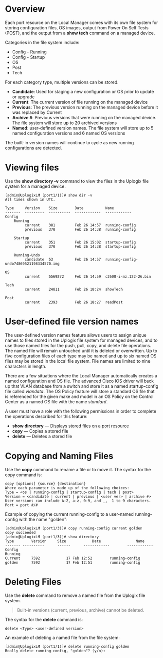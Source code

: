 # Overview

Each port resource on the Local Manager comes with its own file system for storing configuration files, OS images, output from Power On Self Tests (POST), and the output from a **show tech** command on a managed device. 

Categories in the file system include:

 - Config - Running
 - Config - Startup
 - OS
 - Post
 - Tech

For each category type, multiple versions can be stored.

* **Candidate**: Used for staging a new configuration or OS prior to update or upgrade
* **Current**: The current version of file running on the managed device
* **Previous**: The previous version running on the managed device before it was replaced by Current
* **Archive #**: Previous versions that were running on the managed device.  The file system will store up to 20 archived versions
* **Named**: user-defined version names. The file system will store up to 5 named configuration versions and 6 named OS versions

The built-in version names will continue to cycle as new running configurations are detected. 

# Viewing files

Use the **show directory -v** command to view the files in the Uplogix file system for a managed device.

```
[admin@UplogixLM (port1/1)]# show dir -v
All times shown in UTC.

Type     Version    Size        Date          Name
-------  ---------  ----------  ------------  ------------
Config
    Running
         current    381         Feb 26 14:57  running-config
         previous   370         Feb 26 14:38  running-config

    Startup
         current    351         Feb 26 15:02  startup-config
         previous   370         Feb 26 14:38  startup-config

    Running-Undo
         candidate  53          Feb 26 14:57  running-config-undo74869521198334570.img

OS
         current    5569272     Feb 26 14:59  c2600-i-mz.122-26.bin

Tech
         current    24811       Feb 26 18:24  showTech

Post
         current    2393        Feb 26 18:27  readPost
```

# User-defined file version names

The user-defined version names feature allows users to assign unique names to files stored in the Uplogix file system for managed devices, and to use those named files for the push, pull, copy, and delete file operations. The named file will remain untouched until it is deleted or overwritten. Up to five configuration files of each type may be named and up to six named OS files may be stored in the local file system. File names are limited to nine characters in length.

There are a few situations where the Local Manager automatically creates a named configuration and OS file. The advanced Cisco IOS driver will back up that VLAN database from a switch and store it as a named startup-config file called *vlandata*. The OS Policy feature will store a standard OS file that is referenced for the given make and model in an OS Policy on the Control Center as a named OS file with the name *standard*.

A user must have a role with the following permissions in order to complete the operations described for this feature:

 - **show directory** &mdash; Displays stored files on a port resource
 - **copy** &mdash; Copies a stored file
 - **delete** &mdash; Deletes a stored file
 
# Copying and Naming Files

Use the **copy** command to rename a file or to move it. The syntax for the copy command is:

```
copy [options] {source} {destination}
Where each parameter is made up of the following choices:
Type = <os | running-config | startup-config | tech | post>
Version = <candidate | current | previous | <user ver> | archive #>
User versions can include A-Z, a-z, 0-9, and _,  1 to 9 characters.
Port = port #/#
```

Example of copying the current running-config to a user-named running-config with the name "golden":

```
[admin@UplogixLM (port1/3)]# copy running-config current golden
copy succeeded
[admin@UplogixLM (port1/3)]# show directory
Type		Version		Size			Date				Name
-------	----------		------		------------		------------
Config
Running
Current		7592			17 Feb 12:52		running-config
golden		7592			17 Feb 12:51		running-config
```

# Deleting Files

Use the **delete** command to remove a named file from the Uplogix file system.

> Built-in versions (current, previous, archive) cannot be deleted.

The syntax for the **delete** command is:

```
delete <Type> <user-defined version>
```

An example of deleting a named file from the file system:

```
[admin@UplogixLM (port1/1)]# delete running-config golden
Really delete running-config, "golden"? (y/n): 
```